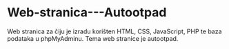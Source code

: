 # Web-stranica---Autootpad
Web stranica za čiju je izradu korišten HTML, CSS, JavaScript, PHP te baza podataka u phpMyAdminu. Tema web stranice je autootpad.

